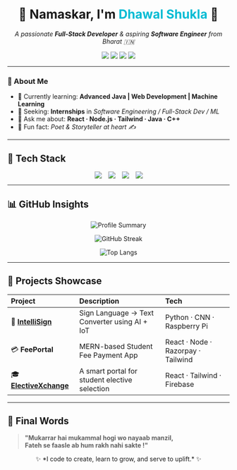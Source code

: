 <h1 align="center">🙏 Namaskar, I'm <span style="color:#00bcd4;">Dhawal Shukla</span> 👋</h1>

<p align="center">
  <em>A passionate <b>Full-Stack Developer</b> & aspiring <b>Software Engineer</b> from Bharat 🇮🇳</em>
</p>

<p align="center">
  <a href="https://www.linkedin.com/in/dhawalshukl/"><img src="https://img.shields.io/badge/-LinkedIn-blue?logo=linkedin&logoColor=white&style=flat"/></a>
  <a href="mailto:dhawalmannu@gmail.com"><img src="https://img.shields.io/badge/-Email-red?logo=gmail&logoColor=white&style=flat"/></a>
  <a href="https://x.com/dhawalshukl"><img src="https://img.shields.io/badge/-Twitter-black?logo=x&logoColor=white&style=flat"/></a>
  <a href="https://dhawalshankar.github.io/"><img src="https://img.shields.io/badge/-Website-0A66C2?style=flat&logo=vercel&logoColor=white"/></a>
</p>

---

### 🌱 About Me  

- 🔭 Currently learning: **Advanced Java | Web Development | Machine Learning**  
- 💼 Seeking: **Internships** in *Software Engineering / Full-Stack Dev / ML*  
- 💬 Ask me about: **React · Node.js · Tailwind · Java · C++**  
- 🧠 Fun fact: *Poet & Storyteller at heart ✍️*  

---

## 🧠 Tech Stack  

<div align="center" style="display:flex;flex-wrap:wrap;gap:15px;justify-content:center;">

<!-- Frontend -->
<img src="https://skillicons.dev/icons?i=html,css,js,ts,react,tailwind,figma" />

<!-- Backend & DB -->
<img src="https://skillicons.dev/icons?i=nodejs,express,mongodb,firebase" />

<!-- Languages -->
<img src="https://skillicons.dev/icons?i=java,cpp,python" />

<!-- Tools & Platforms -->
<img src="https://skillicons.dev/icons?i=git,github,vscode" />

</div>

---

## 📊 GitHub Insights  

<div align="center">
  
![Profile Summary](https://github-profile-summary-cards.vercel.app/api/cards/profile-details?username=DhawalShankar&theme=radical)
  
![GitHub Streak](https://streak-stats.demolab.com?user=DhawalShankar&theme=radical&hide_border=true)

![Top Langs](https://github-readme-stats.vercel.app/api/top-langs/?username=DhawalShankar&layout=compact&langs_count=6&theme=radical&hide_border=true)

</div>

---

## 🚀 Projects Showcase  

| Project | Description | Tech |
|:--|:--|:--|
| 🧠 **[IntelliSign](https://github.com/DhawalShankar/intellisign)** | Sign Language → Text Converter using AI + IoT | Python · CNN · Raspberry Pi |
| 💳 **FeePortal** | MERN-based Student Fee Payment App | React · Node · Razorpay · Tailwind |
| 🎓 **[ElectiveXchange](https://github.com/DhawalShankar/ElectiveXchange)** | A smart portal for student elective selection | React · Tailwind · Firebase |

---

## 🪷 Final Words  

> **"Mukarrar hai mukammal hogi wo nayaab manzil,  
> Fateh se faasle ab hum rakh nahi sakte !"**  

<p align="center">
✨ *I code to create, learn to grow, and serve to uplift.* ✨  
</p>

